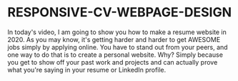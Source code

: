 # RESPONSIVE-CV-WEBPAGE-DESIGN
In today's video, I am going to show you how to make a resume website in 2020.  As you may know, it's getting harder and harder to get AWESOME jobs simply by applying online.  You have to stand out from your peers, and one way to do that is to create a personal website.   Why? Simply because you get to show off your past work and projects and can actually prove what you're saying in your resume or LinkedIn profile.
